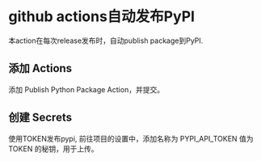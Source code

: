 # github actions自动发布PyPI
本action在每次release发布时，自动publish package到PyPI.
## 添加 Actions

添加 Publish Python Package Action，并提交。

## 创建 Secrets
使用TOKEN发布pypi, 前往项目的设置中，添加名称为 PYPI_API_TOKEN 值为 TOKEN 的秘钥，用于上传。